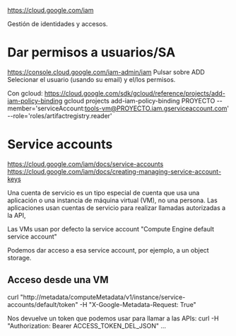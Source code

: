 https://cloud.google.com/iam

Gestión de identidades y accesos.


# Dar permisos a usuarios/SA
https://console.cloud.google.com/iam-admin/iam
Pulsar sobre ADD
Selecionar el usuario (usando su email) y el/los permisos.

Con gcloud:
https://cloud.google.com/sdk/gcloud/reference/projects/add-iam-policy-binding
gcloud projects add-iam-policy-binding PROYECTO --member='serviceAccount:tools-vm@PROYECTO.iam.gserviceaccount.com' --role='roles/artifactregistry.reader'


# Service accounts
https://cloud.google.com/iam/docs/service-accounts
https://cloud.google.com/iam/docs/creating-managing-service-account-keys

Una cuenta de servicio es un tipo especial de cuenta que usa una aplicación o una instancia de máquina virtual (VM), no una persona. Las aplicaciones usan cuentas de servicio para realizar llamadas autorizadas a la API,


Las VMs usan por defecto la service account "Compute Engine default service account"

Podemos dar acceso a esa service account, por ejemplo, a un object storage.


## Acceso desde una VM
curl "http://metadata/computeMetadata/v1/instance/service-accounts/default/token" -H "X-Google-Metadata-Request: True"

Nos devuelve un token que podemos usar para llamar a las APIs:
curl -H "Authorization: Bearer ACCESS_TOKEN_DEL_JSON" ...

